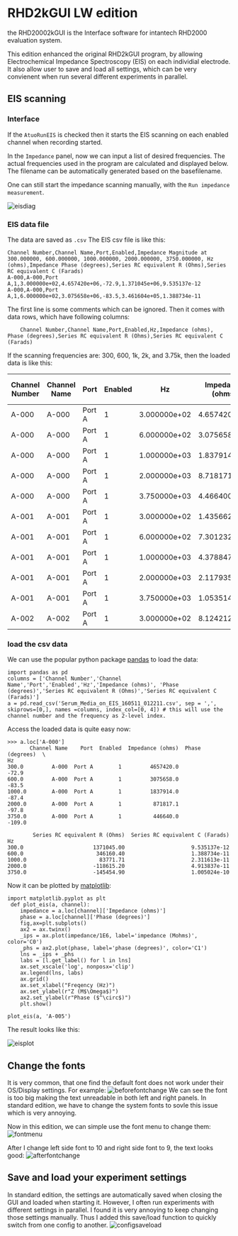 RHD2kGUI LW edition
========
the RHD20002kGUI is the Interface software for intantech RHD2000 evaluation system.

This edition enhanced the original RHD2kGUI program, by allowing Electrochemical Impedance Spectroscopy (EIS) on each individial electrode. It also allow user to save and load all settings, which can be very convienent when run several different experiments in parallel.

## EIS scanning
### Interface
If the `AtuoRunEIS` is checked then it starts the EIS scanning on each enabled channel when recording started.

In the `Impedance` panel, now we can input a list of desired frequencies. The actual frequencies used in the program are calculated and displayed below. The filename can be automatically generated based on the basefilename.

One can still start the impedance scanning manually, with the `Run impedance measurement`.

![eisdiag](doc/EISfeatures.png)

### EIS data file
The data are saved as `.csv`
The EIS csv file is like this:
```
Channel Number,Channel Name,Port,Enabled,Impedance Magnitude at  300.000000, 600.000000, 1000.000000, 2000.000000, 3750.000000, Hz (ohms),Impedance Phase (degrees),Series RC equivalent R (Ohms),Series RC equivalent C (Farads)
A-000,A-000,Port A,1,3.000000e+02,4.657420e+06,-72.9,1.371045e+06,9.535137e-12
A-000,A-000,Port A,1,6.000000e+02,3.075658e+06,-83.5,3.461604e+05,1.388734e-11
```
The first line is some comments which can be ignored. Then it comes with data rows, which have following columns: 
```
    Channel Number,Channel Name,Port,Enabled,Hz,Impedance (ohms), Phase (degrees),Series RC equivalent R (Ohms),Series RC equivalent C (Farads)
```

If the scanning frequencies are: 300, 600, 1k, 2k, and 3.75k, then the loaded data is like this:

| Channel Number | Channel Name | Port   | Enabled | Hz           | Impedance (ohms) | Phase (degrees) | Series RC equivalent R (Ohms) | Series RC equivalent C (Farads) |
|----------------|--------------|--------|---------|--------------|------------------|-----------------|-------------------------------|---------------------------------|
| A-000          | A-000        | Port A | 1       | 3.000000e+02 | 4.657420e+06     | -72.9           | 1.371045e+06                  | 9.535137e-12                    |
| A-000          | A-000        | Port A | 1       | 6.000000e+02 | 3.075658e+06     | -83.5           | 3.461604e+05                  | 1.388734e-11                    |
| A-000          | A-000        | Port A | 1       | 1.000000e+03 | 1.837914e+06     | -87.4           | 8.377171e+04                  | 2.311613e-11                    |
| A-000          | A-000        | Port A | 1       | 2.000000e+03 | 8.718171e+05     | -97.8           | -1.186152e+05                 | 4.913837e-11                    |
| A-000          | A-000        | Port A | 1       | 3.750000e+03 | 4.466400e+05     | -109.0          | -1.454549e+05                 | 1.005024e-10                    |
| A-001          | A-001        | Port A | 1       | 3.000000e+02 | 1.435662e+06     | -95.0           | -1.254829e+05                 | 2.967577e-11                    |
| A-001          | A-001        | Port A | 1       | 6.000000e+02 | 7.301232e+05     | -93.3           | -4.203666e+04                 | 5.822557e-11                    |
| A-001          | A-001        | Port A | 1       | 1.000000e+03 | 4.378847e+05     | -94.4           | -3.384901e+04                 | 9.721438e-11                    |
| A-001          | A-001        | Port A | 1       | 2.000000e+03 | 2.117935e+05     | -96.8           | -2.496076e+04                 | 2.017964e-10                    |
| A-001          | A-001        | Port A | 1       | 3.750000e+03 | 1.053514e+05     | -96.2           | -1.130027e+04                 | 4.051925e-10                    |
| A-002          | A-002        | Port A | 1       | 3.000000e+02 | 8.124212e+06     | -91.6           | -2.254001e+05                 | 5.226065e-12                    |

### load the csv data
We can use the popular python package [pandas](http://pandas.pydata.org/) to load the data:

```
import pandas as pd
columns = ['Channel Number','Channel Name','Port','Enabled','Hz','Impedance (ohms)', 'Phase (degrees)','Series RC equivalent R (Ohms)','Series RC equivalent C (Farads)']
a = pd.read_csv('Serum_Media_on_EIS_160511_012211.csv', sep = ',', skiprows=[0,], names =columns, index_col=[0, 4]) # this will use the channel number and the frequency as 2-level index.
```
Access the loaded data is quite easy now:
```
>>> a.loc['A-000']
       Channel Name    Port  Enabled  Impedance (ohms)  Phase (degrees)  \
Hz                                                                        
300.0         A-000  Port A        1         4657420.0            -72.9   
600.0         A-000  Port A        1         3075658.0            -83.5   
1000.0        A-000  Port A        1         1837914.0            -87.4   
2000.0        A-000  Port A        1          871817.1            -97.8   
3750.0        A-000  Port A        1          446640.0           -109.0   

        Series RC equivalent R (Ohms)  Series RC equivalent C (Farads)  
Hz                                                                      
300.0                      1371045.00                     9.535137e-12  
600.0                       346160.40                     1.388734e-11  
1000.0                       83771.71                     2.311613e-11  
2000.0                     -118615.20                     4.913837e-11  
3750.0                     -145454.90                     1.005024e-10  
```
Now it can be plotted by [matplotlib](https://matplotlib.org/):

```
import matplotlib.pyplot as plt
 def plot_eis(a, channel):
	impedance = a.loc[channel]['Impedance (ohms)']
	phase = a.loc[channel]['Phase (degrees)']
	fig,ax=plt.subplots()
	ax2 = ax.twinx()
	_ips = ax.plot(impedance/1E6, label='impedance (Mohms)', color='C0')
	_phs = ax2.plot(phase, label='phase (degrees)', color='C1')
	lns = _ips + _phs
	labs = [l.get_label() for l in lns]
	ax.set_xscale('log', nonposx='clip')
	ax.legend(lns, labs)
	ax.grid()
	ax.set_xlabel("Freqency (Hz)")
	ax.set_ylabel(r"Z (M$\Omega$)")
	ax2.set_ylabel(r"Phase ($^\circ$)")
	plt.show()

plot_eis(a, 'A-005')
```
The result looks like this: 

![eisplot](doc/eis_example_z_phase_freq.png)


## Change the fonts
It is very common, that one find the default font does not work under their OS/Display settings. For example: ![beforefontchange](doc/before_changefont.png) We can see the font is too big making the text unreadable in both left and right panels. 
In standard edition, we have to change the system fonts to sovle this issue which is very annoying.

Now in this edition, we can simple use the font menu to change them: ![fontmenu](doc/changefontsv0.png)

After I change left side font to 10 and right side font to 9, the text looks good: ![afterfontchange](doc/after_changefont.png)

## Save and load your experiment settings
In standard edition, the settings are automatically saved when closing the GUI and loaded when starting it. However, I often run experiments with different settings in parallel. I found it is very annoying to keep changing those settings manually. Thus I added this save/load function to quickly switch from one config to another.
![configsaveload](doc/saveandloadsettings.png)

